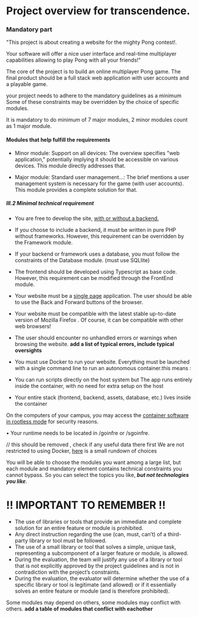 
# Project overview for transcendence.

### Mandatory part
"This project is about creating a website for the mighty Pong contest!. 

Your software will offer a nice user interface and real-time multiplayer capabilities allowing
to play Pong with all your friends!"

The core of the project is to build an online multiplayer Pong game.
The final product should be a full stack web application with user accounts and a playable game.

your project needs to adhere to the mandatory guidelines as a minimum
Some of these constraints may be overridden by the choice of specific
modules.

It is mandatory to do minimum of 7 major modules, 2 minor modules count as 1 major module.


#### Modules that help fulfill the requirements
- Minor module: Support on all devices: The overview specifies "web application," potentially implying it should be accessible on various devices. This module directly addresses that.

- Major module: Standard user management...: The brief mentions a user management system is necessary for the game (with user accounts). This module provides a complete solution for that.


##### III.2 Minimal technical requirement

- You are free to develop the site, [with or without a backend.](with_without_backend.md)

- If you choose to include a backend, it must be written in pure PHP without
frameworks. However, this requirement can be overridden by the Framework
module.
- If your backend or framework uses a database, you must follow the constraints
of the Database module. (must use SQLlite)

- The frontend should be developed using Typescript as base code. However, this
requirement can be modified through the FrontEnd module.

- Your website must be a [single page](https://en.wikipedia.org/wiki/Single-page_application) application. The user should be able to use the Back and Forward buttons of the browser.

- Your website must be compatible with the latest stable up-to-date version of
Mozilla Firefox . Of course, it can be compatible with other web browsers!

- The user should encounter no unhandled errors or warnings when browsing the
website. **add a list of typical errors, include typical oversights**

- You must use Docker to run your website. Everything must be launched with a
single command line to run an autonomous container.this means :
- You can run scripts directly on the host system but The app runs entirely inside the container, with no need for extra setup on the host
- Your entire stack (frontend, backend, assets, database, etc.) lives inside the container

On the computers of your campus, you may access the [container
software in rootless mode](choosing_rootles.md) for security reasons.

• Your runtime needs to be located in /goinfre or /sgoinfre.

// this should be removed , check if any useful data there first We are not restricted to using Docker, [here](container_technologies.md) is a small rundown of choices

 You will be able to choose the modules you want among a large list, but each module and mandatory element contains technical constraints you cannot bypass. So you can select the topics you like, ***but not technologies you like***.

# ‼️  IMPORTANT TO REMEMBER ‼️ 
- The use of libraries or tools that provide an immediate
and complete solution for an entire feature or module is
prohibited.
- Any direct instruction regarding the use (can, must, can’t) of
a third-party library or tool must be followed.
- The use of a small library or tool that solves a simple,
unique task, representing a subcomponent of a larger feature
or module, is allowed.
- During the evaluation, the team will justify any use of a
library or tool that is not explicitly approved by the project
guidelines and is not in contradiction with the project’s
constraints.
- During the evaluation, the evaluator will determine whether the
use of a specific library or tool is legitimate (and allowed)
or if it essentially solves an entire feature or module (and is
therefore prohibited).
 

Some modules may depend on others, some modules may conflict with
others. **add a table of modules that conflict with eachother**
